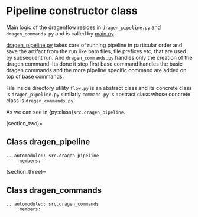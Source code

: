 # Pipeline constructor class
Main logic of the dragenflow resides in `dragen_pipeline.py` and `dragen_commands.py` and is called by [main.py](usage).

[dragen_pipeline.py](section_two) takes care of running pipeline in particular order and save the artifact from the run like bam files, file prefixes etc, that are used by subsequent run. And `dragen_commands.py` handles only the creation of the dragen command. Its done it step first base command handles the basic dragen commands and the more pipeline specific command are added on top
of base commands.

File inside directory utility `flow.py` is an abstract class and its concrete class is `dragen_pipeline.py` similarly `command.py` is abstract class whose concrete class is  `dragen_commands.py`.

As we can see in {py:class}`src.dragen_pipeline`.

(section_two)=
## Class dragen_pipeline

```{eval-rst}
.. automodule:: src.dragen_pipeline
	:members:

```

(section_three)=
## Class dragen_commands

```{eval-rst}
.. automodule:: src.dragen_commands
	:members:

```
